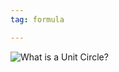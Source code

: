 ```yaml
---
tag: formula

---
```

![What is a Unit Circle?](https://assets.website-files.com/621ca7b6009267905d98302b/62f2b3b7b7b09276a4ad01f2_Unit%20Circle%20Degrees.gif)